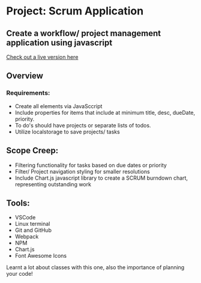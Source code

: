 # Project: Scrum Application


## Create a workflow/ project management application using javascript

[Check out a live version here](https://jayrichh.github.io/to-do/)

## Overview

### Requirements:

  * Create all elements via JavaSccript
  * Include properties for items that include at minimum title, desc, dueDate, priority.
  * To do's should have projects or separate lists of todos.
  * Utilize localstorage to save projects/ tasks

## Scope Creep:

  * Filtering functionality for tasks based on due dates or priority
  * Filter/ Project navigation styling for smaller resolutions
  * Include Chart.js javascript library to create a SCRUM burndown chart, representing outstanding work

## Tools:

  * VSCode 
  * Linux terminal
  * Git and GitHub
  * Webpack
  * NPM
  * Chart.js
  * Font Awesome Icons
 
 Learnt a lot about classes with this one, also the importance of planning your code!

